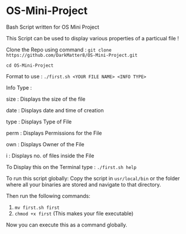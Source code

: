 # OS-Mini-Project
Bash Script written for OS Mini Project

This Script can be used to display various properties of a particual file ! 

Clone the Repo using command : ```git clone https://github.com/DarkMatter8/OS-Mini-Project.git```

```cd OS-Mini-Project```

Format to use : ```./first.sh <YOUR FILE NAME> <INFO TYPE>```

Info Type :

size : Displays the size of the file

date : Displays date and time of creation

type : Displays Type of File

perm : Displays Permissions for the File

own : Displays Owner of the File

i : Displays no. of files inside the File

To Display this on the Terminal type : ```./first.sh help```

To run this script globally: Copy the script in ```usr/local/bin``` or the folder where all your binaries are stored and navigate to that directory.

Then run the following commands:
1. ```mv first.sh first```
2. ```chmod +x first``` (This makes your file executable)

Now you can execute this as a command globally.